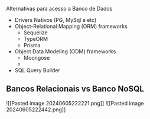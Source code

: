 Alternativas para acesso a Banco de Dados
- Drivers Nativos (PG, MySql e etc)
- Object-Relational Mapping (ORM) frameworks
	- Sequelize
	- TypeORM
	- Prisma
- Object Data Modeling (ODM) frameworks
	- Moongose
	- 
- SQL Query Builder

## Bancos Relacionais vs Banco NoSQL

![[Pasted image 20240605222221.png]]
![[Pasted image 20240605222442.png]]